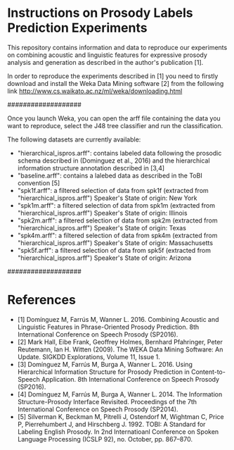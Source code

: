 # Instructions on Prosody Labels Prediction Experiments
This repository contains information and data to reproduce our experiments on combining acoustic and linguistic features for expressive prosody analysis and generation as described in the author's publication [1].

In order to reproduce the experiments described in [1] you need to firstly download and install the Weka Data Mining software [2] from the following link http://www.cs.waikato.ac.nz/ml/weka/downloading.html

###################

Once you launch Weka, you can open the arff file containing the data you want to reproduce, select the J48 tree classifier and run the classification.

The following datasets are currently available:

- "hierarchical_ispros.arff": contains labeled data following the prosodic schema described in (Dominguez et al., 2016) and the hierarchical information structure annotation described in [3,4]
- "baseline.arff": contains a lalebed data as described in the ToBI convention [5] 
- "spk1f.arff": a filtered selection of data from spk1f (extracted from "hierarchical_ispros.arff") 
              Speaker's State of origin: New York
- "spk1m.arff": a filtered selection of data from spk1m (extracted from "hierarchical_ispros.arff")
              Speaker's State of origin: Illinois
- "spk2m.arff": a filtered selection of data from spk2m (extracted from "hierarchical_ispros.arff")
              Speaker's State of origin: Texas
- "spk4m.arff": a filtered selection of data from spk4m (extracted from "hierarchical_ispros.arff")
              Speaker's State of origin: Massachusetts
- "spk5f.arff": a filtered selection of data from spk5f (extracted from "hierarchical_ispros.arff")
              Speaker's State of origin: Arizona


###################
# References

- [1] Domínguez M, Farrús M, Wanner L.  2016.  Combining Acoustic and Linguistic Features in Phrase-Oriented Prosody Prediction. 8th International Conference on Speech Prosody (SP2016).
- [2] Mark Hall, Eibe Frank, Geoffrey Holmes, Bernhard Pfahringer, Peter Reutemann, Ian H. Witten (2009). The WEKA Data Mining Software: An Update. SIGKDD Explorations, Volume 11, Issue 1.
- [3] Domínguez M, Farrús M, Burga A, Wanner L.  2016.  Using Hierarchical Information Structure for Prosody Prediction in Content-to-Speech Application. 8th International Conference on Speech Prosody (SP2016).
- [4] Domínguez M, Farrús M, Burga A, Wanner L.  2014.  The Information Structure-Prosody Interface Revisited. Proceedings of the 7th International Conference on Speech Prosody (SP2014).
- [5] Silverman K, Beckman M, Pitrelli J, Ostendorf M, Wightman C, Price P, Pierrehumbert J, and
Hirschberg J. 1992. TOBI: A Standard for Labeling English Prosody. In 2nd Internatioanl Conference on Spoken Language Processing (ICSLP 92), no. October, pp. 867–870.
